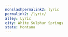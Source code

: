 ```yaml
---
﻿nonslashpermalink2: lyric
permalink2: /lyric/
alley: Lyric
city: White Sulphur Springs
state: Montana
---
```

